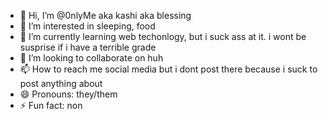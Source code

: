 - 👋 Hi, I’m @0nlyMe aka kashi aka blessing 
- 👀 I’m interested in sleeping, food
- 🌱 I’m currently learning web techonlogy, but i suck ass at it. i wont be susprise if i have a terrible grade 
- 💞️ I’m looking to collaborate on huh
- 📫 How to reach me social media but i dont post there because i suck to post anything about
- 😄 Pronouns: they/them
- ⚡ Fun fact: non

<!---
0nlyMe/0nlyMe is a ✨ special ✨ repository because its `README.md` (this file) appears on your GitHub profile.
You can click the Preview link to take a look at your changes.
--->
